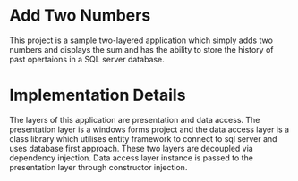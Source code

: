 # Add Two Numbers

This project is a sample two-layered application which simply adds two numbers and displays the sum and has the ability to store the history of past opertaions in a SQL server database.

# Implementation Details

The layers of this application are presentation and data access. 
The presentation layer is a windows forms project and the data access layer is a class library which utilises entity framework to connect to sql server and uses database first approach. These two layers are decoupled via dependency injection. Data access layer instance is passed to the presentation layer through constructor injection.


